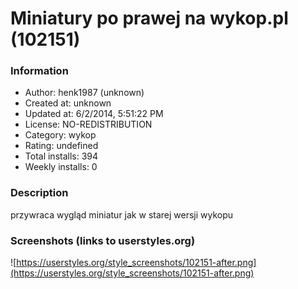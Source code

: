 # Miniatury po prawej na wykop.pl (102151)

### Information
- Author: henk1987 (unknown)
- Created at: unknown
- Updated at: 6/2/2014, 5:51:22 PM
- License: NO-REDISTRIBUTION
- Category: wykop
- Rating: undefined
- Total installs: 394
- Weekly installs: 0


### Description
przywraca wygląd miniatur jak w starej wersji wykopu


### Screenshots (links to userstyles.org)
![https://userstyles.org/style_screenshots/102151-after.png](https://userstyles.org/style_screenshots/102151-after.png)


